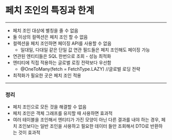 # 페치 조인의 특징과 한계
***
* 페치 조인 대상에 별칭을 줄 수 없음
* 둘 이상의 컬렉션은 페치 조인 할 수 없음
* 컬렉션을 페치 조인하면 페이징 API를 사용할 수 없음
  * 일대일, 다대일 같은 단일 값 연관 필드들은 페치 조인해도 페이징 가능
* 연관된 엔티티들은 SQL 한번으로 조회 - 성능 최적화
* 엔티티에 직접 적용하는 글로벌 로징 전략보다 우선함
  * @OneToMany(fetch = FetchType.LAZY) //글로벌 로딩 전략
* 최적화가 필요한 곳은 페치 조인 적용
***
### 정리
* 페치 조인으로 모든 것을 해결할 수 없음
* 페치 조인은 객체 그래프를 유지할 때 사용하면 효과적
* 여러 테이블을 조인해서 엔티티가 가진 모양이 아닌 다른 결과를 내야 하는 경우, 페치 조인보다는 일반 조인을 사용하고 필요한 데이터 들만 조회해서 DTO로 반환하는 것이 효과적

